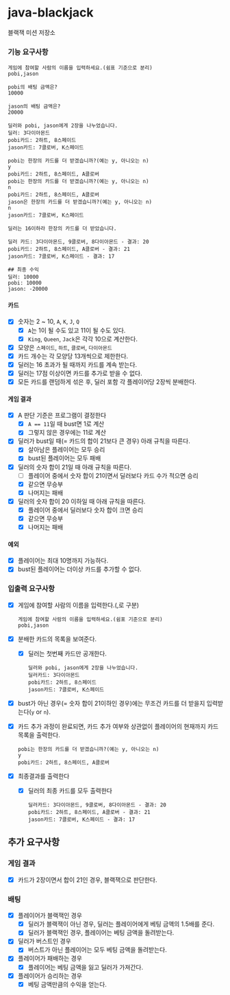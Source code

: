 # java-blackjack

블랙잭 미션 저장소

### 기능 요구사항

```
게임에 참여할 사람의 이름을 입력하세요.(쉼표 기준으로 분리)
pobi,jason

pobi의 배팅 금액은?
10000

jason의 배팅 금액은?
20000

딜러와 pobi, jason에게 2장을 나누었습니다.
딜러: 3다이아몬드
pobi카드: 2하트, 8스페이드
jason카드: 7클로버, K스페이드

pobi는 한장의 카드를 더 받겠습니까?(예는 y, 아니오는 n)
y
pobi카드: 2하트, 8스페이드, A클로버
pobi는 한장의 카드를 더 받겠습니까?(예는 y, 아니오는 n)
n
pobi카드: 2하트, 8스페이드, A클로버
jason은 한장의 카드를 더 받겠습니까?(예는 y, 아니오는 n)
n
jason카드: 7클로버, K스페이드

딜러는 16이하라 한장의 카드를 더 받았습니다.

딜러 카드: 3다이아몬드, 9클로버, 8다이아몬드 - 결과: 20
pobi카드: 2하트, 8스페이드, A클로버 - 결과: 21
jason카드: 7클로버, K스페이드 - 결과: 17

## 최종 수익
딜러: 10000
pobi: 10000
jason: -20000

```

#### 카드

- [x] 숫자는 2 ~ 10, `A`, `K`, `J`, `Q`
  - [x] `A`는 1이 될 수도 있고 11이 될 수도 있다.
  - [x] `King`, `Queen`, `Jack`은 각각 10으로 계산한다.
- [x] 모양은 `스페이드`, `하트`, `클로버`, `다이아몬드`
- [x] 카드 개수는 각 모양당 13개씩으로 제한한다.
- [x] 딜러는 16 초과가 될 때까지 카드를 계속 받는다.
- [x] 딜러는 17점 이상이면 카드를 추가로 받을 수 없다.
- [x] 모든 카드를 랜덤하게 섞은 후, 딜러 포함 각 플레이어당 2장씩 분배한다.

#### 게임 결과

- [x] A 판단 기준은 프로그램이 결정한다
  - [x] `A == 11`일 때 bust면 1로 계산
  - [x] 그렇지 않은 경우에는 11로 계산
- [x] 딜러가 bust일 때(= 카드의 합이 21보다 큰 경우) 아래 규칙을 따른다.
  - [x] 살아남은 플레이어는 모두 승리
  - [x] bust된 플레이어는 모두 패배
- [x] 딜러의 숫자 합이 21일 때 아래 규칙을 따른다.
  - [ ] 플레이어 중에서 숫자 합이 21이면서 딜러보다 카드 수가 적으면 승리
  - [x] 같으면 무승부
  - [x] 나머지는 패배
- [x] 딜러의 숫자 합이 20 이하일 때 아래 규칙을 따른다.
  - [x] 플레이어 중에서 딜러보다 숫자 합이 크면 승리
  - [x] 같으면 무승부
  - [x] 나머지는 패배

#### 예외

- [x] 플레이어는 최대 10명까지 가능하다.
- [x] bust된 플레이어는 더이상 카드를 추가할 수 없다.

### 입출력 요구사항

- [x] 게임에 참여할 사람의 이름을 입력한다.(,로 구분)
  ```
  게임에 참여할 사람의 이름을 입력하세요.(쉼표 기준으로 분리)
  pobi,jason
  ```
- [x] 분배한 카드의 목록을 보여준다.
  - [x] 딜러는 첫번째 카드만 공개한다.
    ```
    딜러와 pobi, jason에게 2장을 나누었습니다.
    딜러카드: 3다이아몬드
    pobi카드: 2하트, 8스페이드
    jason카드: 7클로버, K스페이드
    ```
- [x] bust가 아닌 경우(= 숫자 합이 21이하인 경우)에는 무조건 카드를 더 받을지 입력받는다(`y` or `n`).

- [x] 카드 추가 과정이 완료되면, 카드 추가 여부와 상관없이 플레이어의 현재까지 카드 목록을 출력한다.
  ```
  pobi는 한장의 카드를 더 받겠습니까?(예는 y, 아니오는 n)
  y
  pobi카드: 2하트, 8스페이드, A클로버
  ```
- [x] 최종결과를 출력한다

  - [x] 딜러의 최종 카드를 모두 출력한다

    ```
    딜러카드: 3다이아몬드, 9클로버, 8다이아몬드 - 결과: 20
    pobi카드: 2하트, 8스페이드, A클로버 - 결과: 21
    jason카드: 7클로버, K스페이드 - 결과: 17
    ```

## 추가 요구사항

### 게임 결과

- [x] 카드가 2장이면서 합이 21인 경우, 블랙잭으로 판단한다.

### 배팅

- [x] 플레이어가 블랙잭인 경우
  - [x] 딜러가 블랙잭이 아닌 경우, 딜러는 플레이어에게 베팅 금액의 1.5배를 준다.
  - [x] 딜러가 블랙잭인 경우, 플레이어는 베팅 금액을 돌려받는다.
- [x] 딜러가 버스트인 경우
  - [x] 버스트가 아닌 플레이어는 모두 베팅 금액을 돌려받는다.
- [x] 플레이어가 패배하는 경우
  - [x] 플레이어는 베팅 금액을 잃고 딜러가 가져간다.
- [x] 플레이어가 승리하는 경우
  - [x] 베팅 금액만큼의 수익을 얻는다.
